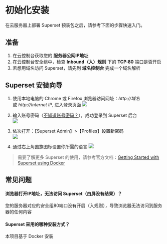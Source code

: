 # 初始化安装

在云服务器上部署 Superset 预装包之后，请参考下面的步骤快速入门。

## 准备

1. 在云控制台获取您的 **服务器公网IP地址** 
2. 在云控制台安全组中，检查 **Inbound（入）规则** 下的 **TCP:80** 端口是否开启
3. 若想用域名访问 Superset，请先到 **域名控制台** 完成一个域名解析

## Superset 安装向导

1. 使用本地电脑的 Chrome 或 Firefox 浏览器访问网址：*http://域名* 或 *http://Internet IP*, 进入登录页面
   ![](https://libs.websoft9.com/Websoft9/DocsPicture/en/superset/superset-login-websoft9.png)

2. 输入账号密码（[不知道账号密码？](/zh/stack-accounts.md#superset)），成功登录到 Superset 后台  
   ![](https://libs.websoft9.com/Websoft9/DocsPicture/en/superset/superset-console-websoft9.png)

3. 依次打开：【Superset Admin】>【Profiles】设置新密码  
   ![](https://libs.websoft9.com/Websoft9/DocsPicture/en/superset/superset-resetpw-websoft9.png)

4. 通过右上角国旗图标设置你所需的语言 
   ![](https://libs.websoft9.com/Websoft9/DocsPicture/en/superset/superset-setlanguagech-websoft9.png)


> 需要了解更多 Superset 的使用，请参考官方文档：[Getting Started with Superset using Docker](https://github.com/apache/incubator-superset/blob/master/docker/README.md)

## 常见问题

#### 浏览器打开IP地址，无法访问 Superset（白屏没有结果）？

您的服务器对应的安全组80端口没有开启（入规则），导致浏览器无法访问到服务器的任何内容

#### Superset 采用的哪种安装方式？

本项目基于 Docker 安装
